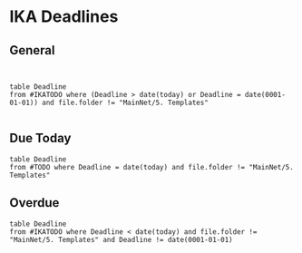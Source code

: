 
# IKA Deadlines

## General
```dataview


table Deadline
from #IKATODO where (Deadline > date(today) or Deadline = date(0001-01-01)) and file.folder != "MainNet/5. Templates"


```


## Due Today
```dataview
table Deadline
from #TODO where Deadline = date(today) and file.folder != "MainNet/5. Templates"

```


## Overdue
```dataview
table Deadline
from #IKATODO where Deadline < date(today) and file.folder != "MainNet/5. Templates" and Deadline != date(0001-01-01)

```




